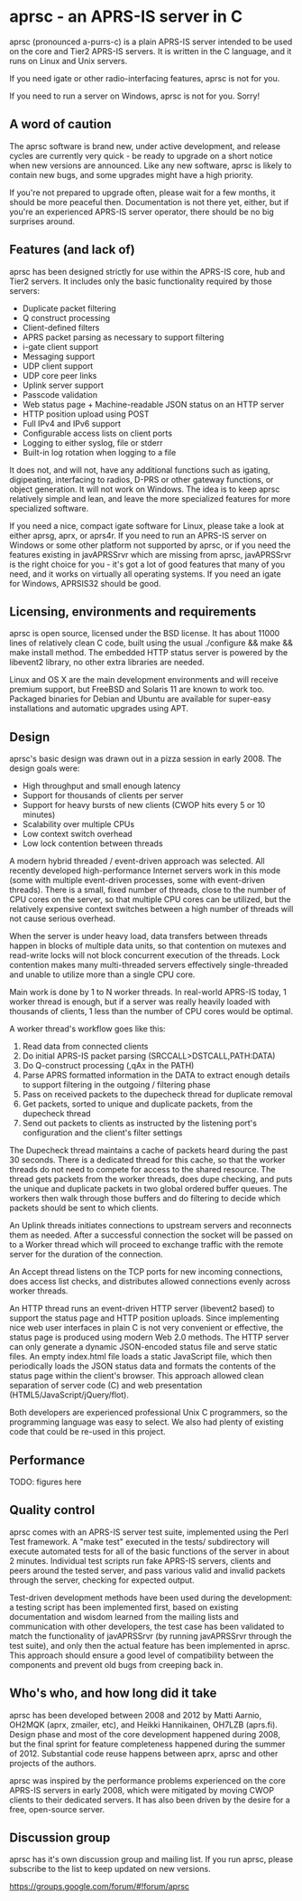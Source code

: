 
aprsc - an APRS-IS server in C
==============================

aprsc (pronounced a-purrs-c) is a plain APRS-IS server intended to be used
on the core and Tier2 APRS-IS servers.  It is written in the C language, and
it runs on Linux and Unix servers.

If you need igate or other radio-interfacing features, aprsc is not for you.

If you need to run a server on Windows, aprsc is not for you. Sorry!


A word of caution
--------------------

The aprsc software is brand new, under active development, and release
cycles are currently very quick - be ready to upgrade on a short notice when
new versions are announced.  Like any new software, aprsc is likely to
contain new bugs, and some upgrades might have a high priority.

If you're not prepared to upgrade often, please wait for a few months, it
should be more peaceful then.  Documentation is not there yet, either, but
if you're an experienced APRS-IS server operator, there should be no big
surprises around.


Features (and lack of)
-------------------------

aprsc has been designed strictly for use within the APRS-IS core, hub and
Tier2 servers.  It includes only the basic functionality required by those
servers:

* Duplicate packet filtering
* Q construct processing
* Client-defined filters
* APRS packet parsing as necessary to support filtering
* i-gate client support
* Messaging support
* UDP client support
* UDP core peer links
* Uplink server support
* Passcode validation
* Web status page + Machine-readable JSON status on an HTTP server
* HTTP position upload using POST
* Full IPv4 and IPv6 support
* Configurable access lists on client ports
* Logging to either syslog, file or stderr
* Built-in log rotation when logging to a file

It does not, and will not, have any additional functions such as igating,
digipeating, interfacing to radios, D-PRS or other gateway functions, or
object generation.  It will not work on Windows.  The idea is to keep aprsc
relatively simple and lean, and leave the more specialized features for more
specialized software.

If you need a nice, compact igate software for Linux, please take a look at
either aprsg, aprx, or aprs4r.  If you need to run an APRS-IS server on
Windows or some other platform not supported by aprsc, or if you need the
features existing in javAPRSSrvr which are missing from aprsc, javAPRSSrvr
is the right choice for you - it's got a lot of good features that many of
you need, and it works on virtually all operating systems.  If you need an
igate for Windows, APRSIS32 should be good.


Licensing, environments and requirements
-------------------------------------------

aprsc is open source, licensed under the BSD license. It has about 11000
lines of relatively clean C code, built using the usual ./configure && make
&& make install method.  The embedded HTTP status server is powered by the
libevent2 library, no other extra libraries are needed.

Linux and OS X are the main development environments and will receive
premium support, but FreeBSD and Solaris 11 are known to work too.  Packaged
binaries for Debian and Ubuntu are available for super-easy installations
and automatic upgrades using APT.


Design 
---------

aprsc's basic design was drawn out in a pizza session in early 2008.  The
design goals were:

* High throughput and small enough latency
* Support for thousands of clients per server
* Support for heavy bursts of new clients (CWOP hits every 5 or 10 minutes)
* Scalability over multiple CPUs
* Low context switch overhead
* Low lock contention between threads

A modern hybrid threaded / event-driven approach was selected.  All recently
developed high-performance Internet servers work in this mode (some with
multiple event-driven processes, some with event-driven threads).  There is
a small, fixed number of threads, close to the number of CPU cores on the
server, so that multiple CPU cores can be utilized, but the relatively
expensive context switches between a high number of threads will not cause
serious overhead.

When the server is under heavy load, data transfers between threads happen
in blocks of multiple data units, so that contention on mutexes and
read-write locks will not block concurrent execution of the threads. Lock
contention makes many multi-threaded servers effectively single-threaded and
unable to utilize more than a single CPU core.

Main work is done by 1 to N worker threads. In real-world APRS-IS today, 1
worker thread is enough, but if a server was really heavily loaded with
thousands of clients, 1 less than the number of CPU cores would be optimal.

A worker thread's workflow goes like this:

1. Read data from connected clients
2. Do initial APRS-IS packet parsing (SRCCALL>DSTCALL,PATH:DATA)
3. Do Q-construct processing (,qAx in the PATH)
4. Parse APRS formatted information in the DATA to extract enough details
   to support filtering in the outgoing / filtering phase
5. Pass on received packets to the dupecheck thread for duplicate removal
6. Get packets, sorted to unique and duplicate packets, from the dupecheck
   thread
7. Send out packets to clients as instructed by the listening port's
   configuration and the client's filter settings

The Dupecheck thread maintains a cache of packets heard during the past 30
seconds.  There is a dedicated thread for this cache, so that the worker
threads do not need to compete for access to the shared resource. The thread
gets packets from the worker threads, does dupe checking, and puts the
unique and duplicate packets in two global ordered buffer queues. The
workers then walk through those buffers and do filtering to decide which
packets should be sent to which clients.

An Uplink threads initiates connections to upstream servers and reconnects
them as needed.  After a successful connection the socket will be passed on
to a Worker thread which will proceed to exchange traffic with the remote
server for the duration of the connection.

An Accept thread listens on the TCP ports for new incoming connections, does
access list checks, and distributes allowed connections evenly across worker
threads.

An HTTP thread runs an event-driven HTTP server (libevent2 based) to support
the status page and HTTP position uploads.  Since implementing nice web user
interfaces in plain C is not very convenient or effective, the status page
is produced using modern Web 2.0 methods.  The HTTP server can only generate
a dynamic JSON-encoded status file and serve static files.  An empty
index.html file loads a static JavaScript file, which then periodically
loads the JSON status data and formats the contents of the status page
within the client's browser.  This approach allowed clean separation of
server code (C) and web presentation (HTML5/JavaScript/jQuery/flot).

Both developers are experienced professional Unix C programmers, so the
programming language was easy to select.  We also had plenty of existing
code that could be re-used in this project.


Performance
--------------

TODO: figures here


Quality control
------------------

aprsc comes with an APRS-IS server test suite, implemented using the Perl
Test framework.  A "make test" executed in the tests/ subdirectory will
execute automated tests for all of the basic functions of the server in
about 2 minutes.  Individual test scripts run fake APRS-IS servers, clients
and peers around the tested server, and pass various valid and invalid
packets through the server, checking for expected output.

Test-driven development methods have been used during the development: a
testing script has been implemented first, based on existing documentation
and wisdom learned from the mailing lists and communication with other
developers, the test case has been validated to match the functionality of
javAPRSSrvr (by running javAPRSSrvr through the test suite), and only then
the actual feature has been implemented in aprsc.  This approach should
ensure a good level of compatibility between the components and prevent old
bugs from creeping back in.


Who's who, and how long did it take
--------------------------------------

aprsc has been developed between 2008 and 2012 by Matti Aarnio, OH2MQK
(aprx, zmailer, etc), and Heikki Hannikainen, OH7LZB (aprs.fi).  Design
phase and most of the core development happened during 2008, but the final
sprint for feature completeness happened during the summer of 2012. 
Substantial code reuse happens between aprx, aprsc and other projects of the
authors.

aprsc was inspired by the performance problems experienced on the core
APRS-IS servers in early 2008, which were mitigated by moving CWOP clients
to their dedicated servers.  It has also been driven by the desire for a
free, open-source server.


Discussion group
-------------------

aprsc has it's own discussion group and mailing list. If you run aprsc,
please subscribe to the list to keep updated on new versions.

https://groups.google.com/forum/#!forum/aprsc


